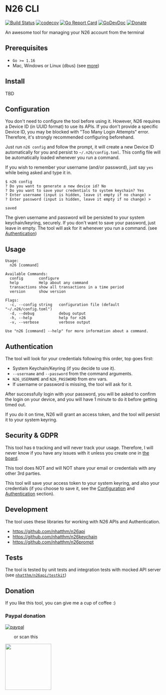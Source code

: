 # N26 CLI

[![Build Status](https://github.com/nhatthm/n26cli/actions/workflows/test.yaml/badge.svg)](https://github.com/nhatthm/n26cli/actions/workflows/test.yaml)
[![codecov](https://codecov.io/gh/nhatthm/n26cli/branch/master/graph/badge.svg?token=eTdAgDE2vR)](https://codecov.io/gh/nhatthm/n26cli)
[![Go Report Card](https://goreportcard.com/badge/github.com/nhatthm/n26cli)](https://goreportcard.com/report/github.com/nhatthm/n26cli)
[![GoDevDoc](https://img.shields.io/badge/dev-doc-00ADD8?logo=go)](https://pkg.go.dev/github.com/nhatthm/n26cli)
[![Donate](https://img.shields.io/badge/Donate-PayPal-green.svg)](https://www.paypal.com/donate/?hosted_button_id=PJZSGJN57TDJY)

An awesome tool for managing your N26 account from the terminal

## Prerequisites

- `Go >= 1.16`
- Mac, Windows or Linux (dbus) (see [more](https://github.com/zalando/go-keyring#dependencies))

## Install

TBD

## Configuration

You don't need to configure the tool before using it. However, N26 requires a Device ID (in UUID format) to use its
APIs. If you don't provide a specific Device ID, you may be blocked with "Too Many Login Attempts" error. Therefore,
it's strongly recommended configuring beforehand.

Just run `n26 config` and follow the prompt, it will create a new Device ID automatically for you and persist to
`~/.n26/config.toml`. This config file will be automatically loaded whenever you run a command. 

If you wish to remember your username (and/or password), just say `yes` while being asked and type it in.

```
$ n26 config
? Do you want to generate a new device id? No
? Do you want to save your credentials to system keychain? Yes
? Enter username (input is hidden, leave it empty if no change) >
? Enter password (input is hidden, leave it empty if no change) >

saved
```

The given username and password will be persisted to your system keychain/keyring, securely. If you don't want to save
your password, just leave in empty. The tool will ask for it whenever you run a command. (see [Authentication](#Authentication))

## Usage

```
Usage:
  n26 [command]

Available Commands:
  config       configure
  help         Help about any command
  transactions show all transactions in a time period
  version      show version

Flags:
  -c, --config string   configuration file (default "~/.n26/config.toml")
  -d, --debug           debug output
  -h, --help            help for n26
  -v, --verbose         verbose output

Use "n26 [command] --help" for more information about a command.
```

## Authentication

The tool will look for your credentials following this order, top goes first:

- System Keychain/Keyring (if you decide to use it).
- `--username` and `--password` from the command arguments.
- `N26_USERNAME` and `N26_PASSWORD` from env vars.
- If username or password is missing, the tool will ask for it.

After successfully login with your password, you will be asked to confirm the login on your device, and you will have 1
minute to do it before getting timed out.

If you do it on time, N26 will grant an access token, and the tool will persist it to your system keyring.

## Security & GDPR

This tool has `0` tracking and will never track your usage. Therefore, I will never know if you have any issues with it
unless you create one in 
[the board](https://github.com/nhatthm/n26cli/issues?q=is%3Aissue+is%3Aopen+sort%3Aupdated-desc).

This tool does NOT and will NOT share your email or credentials with any other 3rd parties.

This tool will save your access token to your system keyring, and also your credentials (if you choose to save it, see
the [Configuration](#Configuration) and [Authentication](#Authentication) section).

## Development

The tool uses these libraries for working with N26 APIs and Authentication.
- https://github.com/nhatthm/n26api
- https://github.com/nhatthm/n26keychain
- https://github.com/nhatthm/n26prompt

## Tests

The tool is tested by unit tests and integration tests with mocked API server (see [`nhatthm/n26api/testkit`](https://github.com/nhatthm/n26api#integration-test))

## Donation

If you like this tool, you can give me a cup of coffee :)

### Paypal donation

[![paypal](https://www.paypalobjects.com/en_US/i/btn/btn_donateCC_LG.gif)](https://www.paypal.com/donate/?hosted_button_id=PJZSGJN57TDJY)

&nbsp;&nbsp;&nbsp;&nbsp;&nbsp;&nbsp;&nbsp;or scan this

<img src="https://user-images.githubusercontent.com/1154587/113494222-ad8cb200-94e6-11eb-9ef3-eb883ada222a.png" width="147px" />
